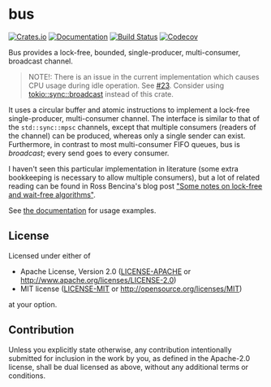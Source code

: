 # bus

[![Crates.io](https://img.shields.io/crates/v/bus.svg)](https://crates.io/crates/bus)
[![Documentation](https://docs.rs/bus/badge.svg)](https://docs.rs/bus/)
[![Build Status](https://dev.azure.com/jonhoo/jonhoo/_apis/build/status/bus?branchName=master)](https://dev.azure.com/jonhoo/jonhoo/_build/latest?definitionId=20&branchName=master)
[![Codecov](https://codecov.io/github/jonhoo/bus/coverage.svg?branch=master)](https://codecov.io/gh/jonhoo/bus)

Bus provides a lock-free, bounded, single-producer, multi-consumer, broadcast channel.

> NOTE!: There is an issue in the current implementation which causes CPU usage during idle operation. See [#23](https://github.com/jonhoo/bus/issues/23). Consider using [tokio::sync::broadcast](https://docs.rs/tokio/0.3.5/tokio/sync/broadcast/) instead of this crate.

It uses a circular buffer and atomic instructions to implement a lock-free single-producer,
multi-consumer channel. The interface is similar to that of the `std::sync::mpsc` channels,
except that multiple consumers (readers of the channel) can be produced, whereas only a single
sender can exist. Furthermore, in contrast to most multi-consumer FIFO queues, bus is
*broadcast*; every send goes to every consumer.

I haven't seen this particular implementation in literature (some extra bookkeeping is
necessary to allow multiple consumers), but a lot of related reading can be found in Ross
Bencina's blog post ["Some notes on lock-free and wait-free
algorithms"](http://www.rossbencina.com/code/lockfree).

See [the documentation] for usage examples.

  [the documentation]: https://docs.rs/bus/

## License

Licensed under either of

 * Apache License, Version 2.0
   ([LICENSE-APACHE](LICENSE-APACHE) or http://www.apache.org/licenses/LICENSE-2.0)
 * MIT license
   ([LICENSE-MIT](LICENSE-MIT) or http://opensource.org/licenses/MIT)

at your option.

## Contribution

Unless you explicitly state otherwise, any contribution intentionally submitted
for inclusion in the work by you, as defined in the Apache-2.0 license, shall be
dual licensed as above, without any additional terms or conditions.
